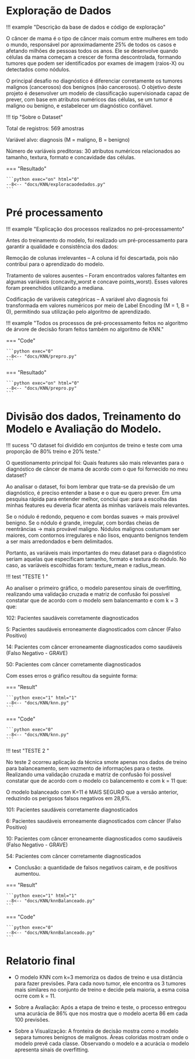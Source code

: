 # Exploração de Dados

!!! example "Descrição da base de dados e código de exploração"

O câncer de mama é o tipo de câncer mais comum entre mulheres em todo o mundo, responsável por aproximadamente 25% de todos os casos e afetando milhões de pessoas todos os anos. Ele se desenvolve quando células da mama começam a crescer de forma descontrolada, formando tumores que podem ser identificados por exames de imagem (raios-X) ou detectados como nódulos.

O principal desafio no diagnóstico é diferenciar corretamente os tumores malignos (cancerosos) dos benignos (não cancerosos). O objetivo deste projeto é desenvolver um modelo de classificação supervisionada capaz de prever, com base em atributos numéricos das células, se um tumor é maligno ou benigno, e estabelecer um diagnóstico confiável.

!!! tip "Sobre o Dataset"

Total de registros: 569 amostras

Variável alvo: diagnosis (M = maligno, B = benigno)

Número de variáveis preditoras: 30 atributos numéricos relacionados ao tamanho, textura, formato e concavidade das células.


=== "Resultado"

    ```python exec="on" html="0"
    --8<-- "docs/KNN/exploracaodedados.py"
    ```


# Pré processamento

!!! example "Explicação dos processos realizados no pré-processamento"

Antes do treinamento do modelo, foi realizado um pré-processamento para garantir a qualidade e consistência dos dados:

Remoção de colunas irrelevantes – A coluna id foi descartada, pois não contribui para o aprendizado do modelo.

Tratamento de valores ausentes – Foram encontrados valores faltantes em algumas variáveis (concavity_worst e concave points_worst). Esses valores foram preenchidos utilizando a mediana.

Codificação de variáveis categóricas – A variável alvo diagnosis foi transformada em valores numéricos por meio de Label Encoding (M = 1, B = 0), permitindo sua utilização pelo algoritmo de aprendizado.

!!! example "Todos os processos de pré-processamento feitos no algoritmo de árvore de decisão foram feitos também no algoritmo de KNN."


=== "Code"

    ```python exec="0"
    --8<-- "docs/KNN/prepro.py"
    ``` 
=== "Resultado"

    ```python exec="on" html="0"
    --8<-- "docs/KNN/prepro.py"
    ```


# Divisão dos dados, Treinamento do Modelo e Avaliação do Modelo.

!!! sucess "O dataset foi dividido em conjuntos de treino e teste com uma proporção de 80% treino e 20% teste."

O questionamento principal foi: Quais features são mais relevantes para o diagnóstico de câncer de mama de acordo com o que foi fornecido no meu dataset?

Ao analisar o dataset, foi bom lembrar que trata-se da previsão de um diagnóstico, é preciso entender a base e o que eu quero prever. Em uma pesquisa rápida para entender melhor, concluí que: para a escolha das minhas features eu deveria ficar atenta às minhas variáveis mais relevantes.

Se o nódulo é redondo, pequeno e com bordas suaves → mais provável benigno.
Se o nódulo é grande, irregular, com bordas cheias de reentrâncias → mais provável maligno.
Nódulos malignos costumam ser maiores, com contornos irregulares e não lisos, enquanto benignos tendem a ser mais arredondados e bem delimitados.

Portanto, as variáveis mais importantes do meu dataset para o diagnóstico seriam aquelas que especificam tamanho, formato e textura do nódulo. No caso, as variáveis escolhidas foram: texture_mean e radius_mean.

!!! test "TESTE 1 "

 Ao analiser o primeiro gráfico, o modelo paresentou sinais de overfitting, realizando uma validação cruzada e matriz de confusão foi  possível constatar que de acordo com o modelo sem balancemanto e com k = 3 que: 

102: Pacientes saudáveis corretamente diagnosticados

5: Pacientes saudáveis erroneamente diagnosticados com câncer (Falso Positivo)

14: Pacientes com câncer erroneamente diagnosticados como saudáveis (Falso Negativo - GRAVE)

50: Pacientes com câncer corretamente diagnosticados

Com esses erros o gráfico resultou da seguinte forma: 

=== "Result"

    ```python exec="1" html="1"
    --8<-- "docs/KNN/knn.py"
    ```

=== "Code"

    ```python exec="0"
    --8<-- "docs/KNN/knn.py"
    ```

!!! test "TESTE 2 "

No teste 2 ocorreu aplicação da técnica smote  apenas nos dados de treino para balanceamento, sem vazmento de informações para o teste.
Realizando uma validação cruzada e matriz de confusão foi  possível constatar que de acordo com o modelo co balancemento e com k = 11 que: 

O modelo balanceado com K=11 é MAIS SEGURO que a versão anterior, reduzindo os perigosos falsos negativos em 28,6%.

101: Pacientes saudáveis corretamente diagnosticados

6: Pacientes saudáveis erroneamente diagnosticados com câncer (Falso Positivo)

10: Pacientes com câncer erroneamente diagnosticados como saudáveis (Falso Negativo - GRAVE)

54: Pacientes com câncer corretamente diagnosticados

- Conclusão: a quantidade de falsos negativos cairam, e de positivos aumentou.

=== "Result"

    ```python exec="1" html="1"
    --8<-- "docs/KNN/knnBalanceado.py"
    ```

=== "Code"

    ```python exec="0"
    --8<-- "docs/KNN/knnBalanceado.py"
    ```


# Relatorio final

- O modelo KNN com k=3 memoriza os dados de treino e usa distância para fazer previsões. Para cada novo tumor, ele encontra os 3 tumores mais similares no conjunto de treino e decide pela maioria, a esma coisa ocrre com k = 11.

- Sobre a Avaliação:
Após a etapa de treino e teste, o processo entregou uma acurácia de 86% que nos mostra que o modelo acerta 86 em cada 100 previsões. 

- Sobre a Visualização:
A fronteira de decisão mostra como o modelo separa tumores benignos de malignos. Áreas coloridas mostram onde o modelo prevê cada classe. Observando o modelo e a acurácia o modelo apresenta sinais de overfitting.




